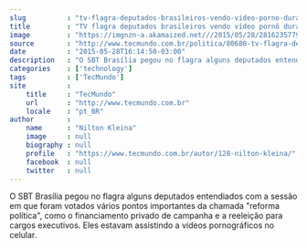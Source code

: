 ```yaml
---
slug          : "tv-flagra-deputados-brasileiros-vendo-video-porno-durante-votacao"
title         : "TV flagra deputados brasileiros vendo vídeo pornô durante votação"
image         : "https://imgnzn-a.akamaized.net///2015/05/28/28162357799329-t1200x480.jpg"
source        : "http://www.tecmundo.com.br/politica/80680-tv-flagra-deputados-vendo-video-porno-durante-votacao.htm"
date          : "2015-05-28T16:14:50-03:00"
description   : "O SBT Brasília pegou no flagra alguns deputados entendiados com a sessão em que foram votados vários pontos importantes da chamada 'reforma política', como o financiamento privado de campanha e a reeleição para cargos executivos. Eles estavam assistindo a vídeos pornográficos no celular."
categories    : ['technology']
tags          : ['TecMundo']
site          :
    title     : "TecMundo"
    url       : "http://www.tecmundo.com.br"
    locale    : "pt_BR"
author        :
    name      : "Nilton Kleina"
    image     : null
    biography : null
    profile   : "https://www.tecmundo.com.br/autor/128-nilton-kleina/"
    facebook  : null
    twitter   : null
---
```


O SBT Brasília pegou no flagra alguns deputados entendiados com a sessão em que foram votados vários pontos importantes da chamada "reforma política", como o financiamento privado de campanha e a reeleição para cargos executivos. Eles estavam assistindo a vídeos pornográficos no celular.

